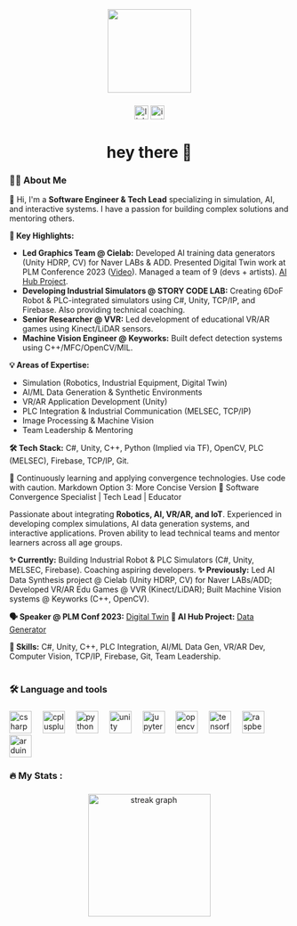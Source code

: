 <div align="center">
  <img height="150" src="https://i.giphy.com/3b8E5Q4C6ShBXFn53e.webp"  />
</div>


###

<div align="center">
  <img src="https://img.shields.io/static/v1?message=LinkedIn&logo=linkedin&label=&color=0077B5&logoColor=white&labelColor=&style=for-the-badge" height="25" alt="linkedin logo"  />
  <img src="https://img.shields.io/static/v1?message=Instagram&logo=instagram&label=&color=8134AF&logoColor=white&labelColor=&style=for-the-badge" height="25" alt="instagram logo"  />
</div>

###

<h1 align="center">hey there 👋</h1>

###

<h3 align="left">👩‍💻  About Me</h3>

<p align="left">
  
👋 Hi, I'm a **Software Engineer & Tech Lead** specializing in simulation, AI, and interactive systems. I have a passion for building complex solutions and mentoring others.

**🚀 Key Highlights:**
*   **Led Graphics Team @ Cielab:** Developed AI training data generators (Unity HDRP, CV) for Naver LABs & ADD. Presented Digital Twin work at PLM Conference 2023 ([Video](https://youtu.be/WrpE6T8RTzY?si=2OPZuWetvqwM1LJN)). Managed a team of 9 (devs + artists). [AI Hub Project](https://www.aihub.or.kr/aihubdata/data/view.do?currMenu=115&topMenu=100&dataSetSn=71604).
*   **Developing Industrial Simulators @ STORY CODE LAB:** Creating 6DoF Robot & PLC-integrated simulators using C#, Unity, TCP/IP, and Firebase. Also providing technical coaching.
*   **Senior Researcher @ VVR:** Led development of educational VR/AR games using Kinect/LiDAR sensors.
*   **Machine Vision Engineer @ Keyworks:** Built defect detection systems using C++/MFC/OpenCV/MIL.

**💡 Areas of Expertise:**
*   Simulation (Robotics, Industrial Equipment, Digital Twin)
*   AI/ML Data Generation & Synthetic Environments
*   VR/AR Application Development (Unity)
*   PLC Integration & Industrial Communication (MELSEC, TCP/IP)
*   Image Processing & Machine Vision
*   Team Leadership & Mentoring

**🛠️ Tech Stack:** C#, Unity, C++, Python (Implied via TF), OpenCV, PLC (MELSEC), Firebase, TCP/IP, Git.

🌱 Continuously learning and applying convergence technologies.
Use code with caution.
Markdown
Option 3: More Concise Version
👋 Software Convergence Specialist | Tech Lead | Educator

Passionate about integrating **Robotics, AI, VR/AR, and IoT**. Experienced in developing complex simulations, AI data generation systems, and interactive applications. Proven ability to lead technical teams and mentor learners across all age groups.

**✨ Currently:** Building Industrial Robot & PLC Simulators (C#, Unity, MELSEC, Firebase). Coaching aspiring developers.
**✨ Previously:** Led AI Data Synthesis project @ Cielab (Unity HDRP, CV) for Naver LABs/ADD; Developed VR/AR Edu Games @ VVR (Kinect/LiDAR); Built Machine Vision systems @ Keyworks (C++, OpenCV).

**🗣️ Speaker @ PLM Conf 2023:** [Digital Twin](https://youtu.be/WrpE6T8RTzY?si=2OPZuWetvqwM1LJN)
**🤖 AI Hub Project:** [Data Generator](https://www.aihub.or.kr/aihubdata/data/view.do?currMenu=115&topMenu=100&dataSetSn=71604)

**🔧 Skills:** C#, Unity, C++, PLC Integration, AI/ML Data Gen, VR/AR Dev, Computer Vision, TCP/IP, Firebase, Git, Team Leadership.
<br>
<br>

</p>

###

<h3 align="left">🛠 Language and tools</h3>

###

<div align="left">
  <img src="https://cdn.jsdelivr.net/gh/devicons/devicon/icons/csharp/csharp-original.svg" height="40" alt="csharp logo"  />
  <img width="12" />
  <img src="https://cdn.jsdelivr.net/gh/devicons/devicon/icons/cplusplus/cplusplus-original.svg" height="40" alt="cplusplus logo"  />
  <img width="12" />
  <img src="https://cdn.jsdelivr.net/gh/devicons/devicon/icons/python/python-original.svg" height="40" alt="python logo"  />
  <img width="12" />
  <img src="https://cdn.jsdelivr.net/gh/devicons/devicon/icons/unity/unity-original.svg" height="40" alt="unity logo"  />
  <img width="12" />
  <img src="https://cdn.jsdelivr.net/gh/devicons/devicon/icons/jupyter/jupyter-original.svg" height="40" alt="jupyter logo"  />
  <img width="12" />
  <img src="https://cdn.jsdelivr.net/gh/devicons/devicon/icons/opencv/opencv-original.svg" height="40" alt="opencv logo"  />
  <img width="12" />
  <img src="https://cdn.jsdelivr.net/gh/devicons/devicon/icons/tensorflow/tensorflow-original.svg" height="40" alt="tensorflow logo"  />
  <img width="12" />
  <img src="https://cdn.jsdelivr.net/gh/devicons/devicon/icons/raspberrypi/raspberrypi-original.svg" height="40" alt="raspberrypi logo"  />
  <img width="12" />
  <img src="https://cdn.jsdelivr.net/gh/devicons/devicon/icons/arduino/arduino-original.svg" height="40" alt="arduino logo"  />
</div>

###

<h3 align="left">🔥   My Stats :</h3>

###

<div align="center">
  <img src="https://streak-stats.demolab.com?user=henry2craftman&locale=en&mode=daily&theme=dark&hide_border=false&border_radius=5&order=3" height="220" alt="streak graph"  />
</div>

###
